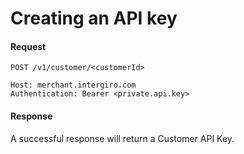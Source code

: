 # Creating an API key
#### Request
```{1}
POST /v1/customer/<customerId>

Host: merchant.intergiro.com
Authentication: Bearer <private.api.key>

```
#### Response
A successful response will return a Customer API Key.

